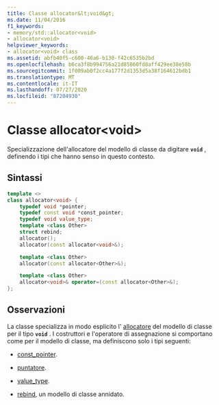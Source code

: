 ```yaml
---
title: Classe allocator&lt;void&gt;
ms.date: 11/04/2016
f1_keywords:
- memory/std::allocator<void>
- allocator<void>
helpviewer_keywords:
- allocator<void> class
ms.assetid: abfb40f5-c600-46a6-b130-f42c6535b2bd
ms.openlocfilehash: b6ca3f8b994756a21d85860fd8aff429ee38e58b
ms.sourcegitcommit: 1f009ab0f2cc4a177f2d1353d5a38f164612bdb1
ms.translationtype: MT
ms.contentlocale: it-IT
ms.lasthandoff: 07/27/2020
ms.locfileid: "87204930"
---
```

# <a name="allocatorltvoidgt-class"></a>Classe allocator&lt;void&gt;

Specializzazione dell'allocatore del modello di classe da digitare **`void`** , definendo i tipi che hanno senso in questo contesto.

## <a name="syntax"></a>Sintassi

```cpp
template <>
class allocator<void> {
    typedef void *pointer;
    typedef const void *const_pointer;
    typedef void value_type;
    template <class Other>
    struct rebind;
    allocator();
    allocator(const allocator<void>&);

    template <class Other>
    allocator(const allocator<Other>&);

    template <class Other>
    allocator<void>& operator=(const allocator<Other>&);
};
```

## <a name="remarks"></a>Osservazioni

La classe specializza in modo esplicito l' [allocatore](allocator-class.md) del modello di classe per il tipo **`void`** . I costruttori e l'operatore di assegnazione si comportano come per il modello di classe, ma definiscono solo i tipi seguenti:

- [const_pointer](allocator-class.md#const_pointer).

- [puntatore](allocator-class.md#pointer).

- [value_type](allocator-class.md#value_type).

- [rebind](allocator-class.md#rebind), un modello di classe annidato.
